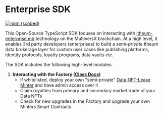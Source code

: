 # Enterprise SDK

[![npm (scoped)](https://img.shields.io/npm/v/@itheum/sdk-mx-enterprise?style=for-the-badge)](https://www.npmjs.com/package/@itheum/sdk-mx-enterprise)

This Open-Source TypeScript SDK focuses on interacting with [itheum-enterprise.md](../../../pre-aithra-r-and-d/itheum-enterprise.md "mention") technology on the MultiversX blockchain. At a high level, it enables 3rd party developers (enterprises) to build a _semi-private_ Itheum data brokerage layer for custom user cases like publishing platforms, identity protocols, loyalty programs, data vaults etc.

The SDK includes the following high-level modules:

1. **Interacting with the Factory (**[**Class Docs**](https://itheum.github.io/sdk-mx-enterprise/classes/Factory.html)**)**
   * if whitelisted, deploy your own "semi-private" [Data NFT-Lease Minter](https://itheum.github.io/sdk-mx-data-nft/classes/NftMinter.html) and have admin access over it
   * Claim royalties from primary and secondary market trade of your Data NFTs
   * Check for new upgrades in the Factory and upgrade your own Minters Smart Contracts



